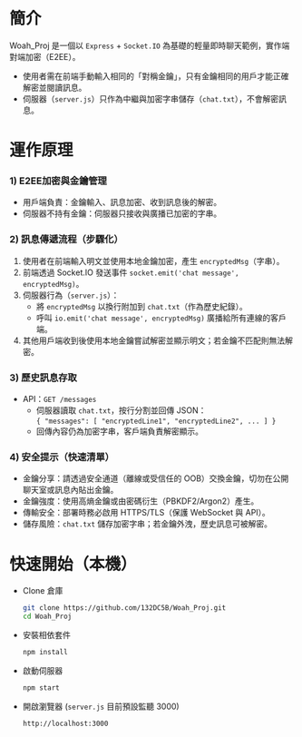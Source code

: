 # 簡介
Woah_Proj 是一個以 `Express` + `Socket.IO` 為基礎的輕量即時聊天範例，實作端對端加密（E2EE）。  
- 使用者需在前端手動輸入相同的「對稱金鑰」，只有金鑰相同的用戶才能正確解密並閱讀訊息。  
- 伺服器（`server.js`）只作為中繼與加密字串儲存（`chat.txt`），不會解密訊息。

# 運作原理
### 1) E2EE加密與金鑰管理
- 用戶端負責：金鑰輸入、訊息加密、收到訊息後的解密。  
- 伺服器不持有金鑰：伺服器只接收與廣播已加密的字串。

### 2) 訊息傳遞流程（步驟化）
1. 使用者在前端輸入明文並使用本地金鑰加密，產生 `encryptedMsg`（字串）。  
2. 前端透過 Socket.IO 發送事件 `socket.emit('chat message', encryptedMsg)`。  
3. 伺服器行為（`server.js`）：  
   - 將 `encryptedMsg` 以換行附加到 `chat.txt`（作為歷史紀錄）。  
   - 呼叫 `io.emit('chat message', encryptedMsg)` 廣播給所有連線的客戶端。  
4. 其他用戶端收到後使用本地金鑰嘗試解密並顯示明文；若金鑰不匹配則無法解密。

### 3) 歷史訊息存取
- API：`GET /messages`  
  - 伺服器讀取 `chat.txt`，按行分割並回傳 JSON：  
    `{ "messages": [ "encryptedLine1", "encryptedLine2", ... ] }`  
  - 回傳內容仍為加密字串，客戶端負責解密顯示。

### 4) 安全提示（快速清單）
- 金鑰分享：請透過安全通道（離線或受信任的 OOB）交換金鑰，切勿在公開聊天室或訊息內貼出金鑰。  
- 金鑰強度：使用高熵金鑰或由密碼衍生（PBKDF2/Argon2）產生。  
- 傳輸安全：部署時務必啟用 HTTPS/TLS（保護 WebSocket 與 API）。  
- 儲存風險：`chat.txt` 儲存加密字串；若金鑰外洩，歷史訊息可被解密。

# 快速開始（本機）
- Clone 倉庫
   ```bash
   git clone https://github.com/132DC5B/Woah_Proj.git
   cd Woah_Proj
   ```

- 安裝相依套件
   ```bash
   npm install
   ```

- 啟動伺服器
   ```bash
   npm start
   ```

- 開啟瀏覽器 (`server.js` 目前預設監聽 3000)
  ```
  http://localhost:3000
  ```
